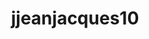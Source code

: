 ---
title: jjeanjacques10
github: https://github.com/jjeanjacques10
mode: light
transition: 1s
score: 68.3
archetype:
- Minimalistic
---